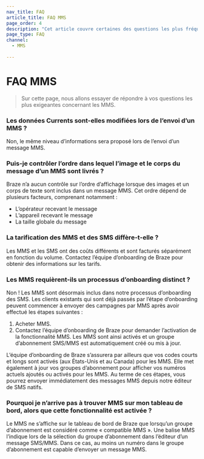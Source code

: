 ```yaml
---
nav_title: FAQ
article_title: FAQ MMS
page_order: 4
description: "Cet article couvre certaines des questions les plus fréquemment posées sur les MMS."
page_type: FAQ
channel:
  - MMS
  
---
```


# FAQ MMS

> Sur cette page, nous allons essayer de répondre à vos questions les plus exigeantes concernant les MMS.

### Les données Currents sont-elles modifiées lors de l’envoi d’un MMS ?

Non, le même niveau d’informations sera proposé lors de l’envoi d’un message MMS.

### Puis-je contrôler l’ordre dans lequel l’image et le corps du message d’un MMS sont livrés ?

Braze n’a aucun contrôle sur l’ordre d’affichage lorsque des images et un corps de texte sont inclus dans un message MMS. Cet ordre dépend de plusieurs facteurs, comprenant notamment :

- L’opérateur recevant le message
- L’appareil recevant le message
- La taille globale du message

### La tarification des MMS et des SMS diffère-t-elle ?

Les MMS et les SMS ont des coûts différents et sont facturés séparément en fonction du volume. Contactez l’équipe d’onboarding de Braze pour obtenir des informations sur les tarifs.

### Les MMS requièrent-ils un processus d’onboarding distinct ?

Non ! Les MMS sont désormais inclus dans notre processus d’onboarding des SMS. Les clients existants qui sont déjà passés par l’étape d’onboarding peuvent commencer à envoyer des campagnes par MMS après avoir effectué les étapes suivantes :

1. Acheter MMS.
2. Contactez l’équipe d’onboarding de Braze pour demander l’activation de la fonctionnalité MMS. Les MMS sont ainsi activés et un groupe d’abonnement SMS/MMS est automatiquement créé ou mis à jour.

L’équipe d’onboarding de Braze s’assurera par ailleurs que vos codes courts et longs sont activés (aux États-Unis et au Canada) pour les MMS. Elle met également à jour vos groupes d’abonnement pour afficher vos numéros actuels ajoutés ou activés pour les MMS. Au terme de ces étapes, vous pourrez envoyer immédiatement des messages MMS depuis notre éditeur de SMS natifs.

### Pourquoi je n’arrive pas à trouver MMS sur mon tableau de bord, alors que cette fonctionnalité est activée ?

Le MMS ne s’affiche sur le tableau de bord de Braze que lorsqu’un groupe d’abonnement est considéré comme « compatible MMS ». Une balise MMS l’indique lors de la sélection du groupe d’abonnement dans l’éditeur d’un message SMS/MMS. Dans ce cas, au moins un numéro dans le groupe d’abonnement est capable d’envoyer un message MMS.
